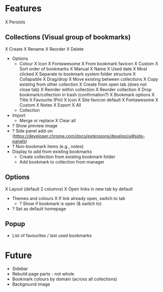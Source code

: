 # Features
X Persists

## Collections (Visual group of bookmarks)
X Create
X Rename
X Reorder
X Delete
- Options
  - Colour
  X Icon
    X Fontawesome
    X From bookmark favicon
    X Custom
  X Sort order of bookmarks
    X Manual
    X Name
    X Used date
    X Most clicked
X Separate to bookmark system folder structure
X Collapsible
X Drag/drop
  X Move existing between collections
  X Copy existing from other collection
  X Create from open tab (does not close tab)
  X Reorder within collection
  X Reorder collection
  X Drop bookmark/collection in trash (confirmation?)
X Bookmark options
  X Title
  X Favourite (Pin)
  X Icon
    X Site favicon default
    X Fontawesome
    X Custom
  X Notes
X Export
  X All
  - Collection
- Import
  - Merge or replace
X Clear all
- ? Show preview image
- ? Side panel add-on (https://developer.chrome.com/docs/extensions/develop/ui#side-panels)
- ? Non-bookmark items (e.g., notes)
- Display to add from existing bookmarks
  - Create collection from existing bookmark folder
  - Add bookmark to collection from manager

## Options
X Layout (default 2 columns)
X Open links in new tab by default
- Themes and colours
X If link already open, switch to tab
  - ? Show if bookmark is open (& switch to)
- ? Set as default homepage

## Popup
- List of favourites / last used bookmarks

# Future
- Sidebar
- Rebuild page parts - not whole
- Bookmark colours by domain (across all collections)
- Background image